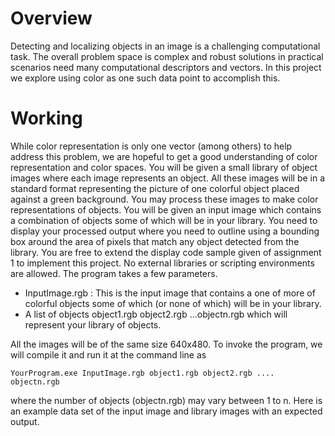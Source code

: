 #  Overview
Detecting and localizing objects in an image is a challenging computational task. The overall problem space is complex and robust solutions in practical scenarios need many computational descriptors and vectors. In this project we explore using color as one such data point to accomplish this.

# Working
While color representation is only one vector (among others) to help address this problem, we are hopeful to get a good understanding of color representation and color spaces. You will be given a small library of object images where each image represents an object. All these images will be in a standard format representing the picture of one colorful object
placed against a green background. You may process these images to make color representations of objects. You will be given an input image which contains a combination of objects some of which will be in your library. You need to display your processed output
where you need to outline using a bounding box around the area of pixels that match any
object detected from the library. You are free to extend the display code sample given of
assignment 1 to implement this project. No external libraries or scripting environments are
allowed.
The program takes a few parameters.
- InputImage.rgb : This is the input image that contains a one of more of colorful objects some of which (or none of which) will be in your library.
- A list of objects object1.rgb object2.rgb ...objectn.rgb which will represent your library of objects.



All the images will be of the same size 640x480.
To invoke the program, we will compile it and run it at the command line as 

```
YourProgram.exe InputImage.rgb object1.rgb object2.rgb .... objectn.rgb
```


where the number of objects (objectn.rgb) may vary between 1 to n. Here is an example data set of the input image and library images with an expected output.
